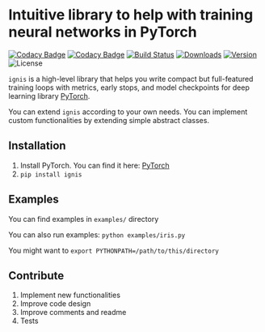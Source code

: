 # Intuitive library to help with training neural networks in PyTorch

[![Codacy Badge](https://api.codacy.com/project/badge/Grade/5c80f366d3044d1381b852f79d03fd58)](https://app.codacy.com/app/Catastropha/ignis)
[![Codacy Badge](https://api.codacy.com/project/badge/coverage/5c80f366d3044d1381b852f79d03fd58)](https://app.codacy.com/app/Catastropha/ignis)
[![Build Status](https://api.travis-ci.org/catastropha/ignis.svg?branch=master)](https://travis-ci.org/catastropha/ignis)
[![Downloads](https://pepy.tech/badge/ignis)](https://pepy.tech/project/ignis)
[![Version](https://img.shields.io/pypi/v/ignis.svg?style=flat)](https://pypi.org/project/ignis/#history)
![License](https://img.shields.io/pypi/l/ignis.svg?style=flat)

`ignis` is a high-level library that helps you write compact but full-featured training loops with metrics, early stops,
and model checkpoints for deep learning library [PyTorch](https://pytorch.org/).

You can extend `ignis` according to your own needs. You can implement custom functionalities by extending simple
abstract classes.

## Installation

1.  Install PyTorch. You can find it here: [PyTorch](https://pytorch.org/)
2.  `pip install ignis`

## Examples

You can find examples in `examples/` directory

You can also run examples: `python examples/iris.py`

You might want to `export PYTHONPATH=/path/to/this/directory`

## Contribute

1.  Implement new functionalities
2.  Improve code design
3.  Improve comments and readme
4.  Tests